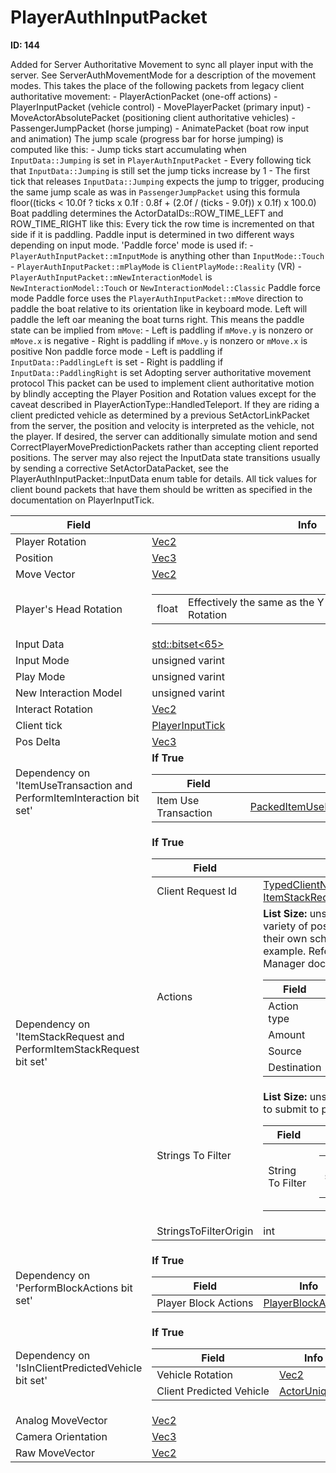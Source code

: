 # PlayerAuthInputPacket

__ID: 144__

Added for Server Authoritative Movement to sync all player input with the server. See ServerAuthMovementMode for a description of the movement modes. This takes the place of the following packets from legacy client authoritative movement: - PlayerActionPacket (one-off actions) - PlayerInputPacket (vehicle control) - MovePlayerPacket (primary input) - MoveActorAbsolutePacket (positioning client authoritative vehicles) - PassengerJumpPacket (horse jumping) - AnimatePacket (boat row input and animation) The jump scale (progress bar for horse jumping) is computed like this: - Jump ticks start accumulating when `InputData::Jumping` is set in `PlayerAuthInputPacket` - Every following tick that `InputData::Jumping` is still set the jump ticks increase by 1 - The first tick that releases `InputData::Jumping` expects the jump to trigger, producing the same jump scale as was in `PassengerJumpPacket` using this formula floor((ticks < 10.0f ? ticks x 0.1f : 0.8f + (2.0f / (ticks - 9.0f)) x 0.1f) x 100.0) Boat paddling determines the ActorDataIDs::ROW_TIME_LEFT and ROW_TIME_RIGHT like this: Every tick the row time is incremented on that side if it is paddling. Paddle input is determined in two different ways depending on input mode. 'Paddle force' mode is used if: - `PlayerAuthInputPacket::mInputMode` is anything other than `InputMode::Touch` - `PlayerAuthInputPacket::mPlayMode` is `ClientPlayMode::Reality` (VR) - `PlayerAuthInputPacket::mNewInteractionModel` is `NewInteractionModel::Touch` or `NewInteractionModel::Classic` Paddle force mode Paddle force uses the `PlayerAuthInputPacket::mMove` direction to paddle the boat relative to its orientation like in keyboard mode. Left will paddle the left oar meaning the boat turns right. This means the paddle state can be implied from `mMove`: - Left is paddling if `mMove.y` is nonzero or `mMove.x` is negative - Right is paddling if `mMove.y` is nonzero or `mMove.x` is positive Non paddle force mode - Left is paddling if `InputData::PaddlingLeft` is set - Right is paddling if `InputData::PaddlingRight` is set Adopting server authoritative movement protocol This packet can be used to implement client authoritative motion by blindly accepting the Player Position and Rotation values except for the caveat described in PlayerActionType::HandledTeleport. If they are riding a client predicted vehicle as determined by a previous SetActorLinkPacket from the server, the position and velocity is interpreted as the vehicle, not the player. If desired, the server can additionally simulate motion and send CorrectPlayerMovePredictionPackets rather than accepting client reported positions. The server may also reject the InputData state transitions usually by sending a corrective SetActorDataPacket, see the PlayerAuthInputPacket::InputData enum table for details. All tick values for client bound packets that have them should be written as specified in the documentation on PlayerInputTick.

<table><thead><tr><th>Field</th><th>Info</th></tr></thead><tbody>
<tr><td>Player Rotation</td><td><a href="../types/Vec2.md">Vec2</a></td></tr>
<tr><td>Position</td><td><a href="../types/Vec3.md">Vec3</a></td></tr>
<tr><td>Move Vector</td><td><a href="../types/Vec2.md">Vec2</a></td></tr>
<tr><td>Player's Head Rotation</td><td><table><tbody><tr><td>float</td><td>Effectively the same as the Y component of Player Rotation</td></tr></tbody></table></td></tr>
<tr><td>Input Data</td><td><a href="../types/std_bitset<65>.md">std::bitset&lt;65&gt;</a></td></tr>
<tr><td>Input Mode</td><td>unsigned varint</td></tr>
<tr><td>Play Mode</td><td>unsigned varint</td></tr>
<tr><td>New Interaction Model</td><td>unsigned varint</td></tr>
<tr><td>Interact Rotation</td><td><a href="../types/Vec2.md">Vec2</a></td></tr>
<tr><td>Client tick</td><td><a href="../types/PlayerInputTick.md">PlayerInputTick</a></td></tr>
<tr><td>Pos Delta</td><td><a href="../types/Vec3.md">Vec3</a></td></tr>
<tr><td>Dependency on 'ItemUseTransaction and PerformItemInteraction bit set'</td><td><b>If True</b><br>
  <table><thead><tr><th>Field</th><th>Info</th></tr></thead><tbody>
  <tr><td>Item Use Transaction</td><td><a href="../types/PackedItemUseLegacyInventoryTransaction.md">PackedItemUseLegacyInventoryTransaction</a></td></tr>
  </tbody></table></td></tr>
<tr><td>Dependency on 'ItemStackRequest and PerformItemStackRequest bit set'</td><td><b>If True</b><br>
  <table><thead><tr><th>Field</th><th>Info</th></tr></thead><tbody>
  <tr><td>Client Request Id</td><td><a href="../types/TypedClientNetId_ItemStackRequestIdTag.md">TypedClientNetId&lt;struct ItemStackRequestIdTag,int,0&gt;</a></td></tr>
  <tr><td>Actions</td><td><b>List Size:</b> unsigned varint
    There are a variety of possible actions each with their own schema; this (Take) is just one example. Refer to the Item Stack Net Manager documentation.  
    <table><thead><tr><th>Field</th><th>Info</th></tr></thead><tbody>
    <tr><td>Action type</td><td>byte</td></tr>
    <tr><td>Amount</td><td>byte</td></tr>
    <tr><td>Source</td><td><a href="../types/ItemStackRequestSlotInfo.md">ItemStackRequestSlotInfo</a></td></tr>
    <tr><td>Destination</td><td><a href="../types/ItemStackRequestSlotInfo.md">ItemStackRequestSlotInfo</a></td></tr>
    </tbody></table></td></tr>
  <tr><td>Strings To Filter</td><td><b>List Size:</b> unsigned varint
    Array of strings to submit to profanity filtering service  
    <table><thead><tr><th>Field</th><th>Info</th></tr></thead><tbody>
    <tr><td>String To Filter</td><td><table><tbody><tr><td>string</td><td>Indivdiual string that needs checking</td></tr></tbody></table></td></tr>
    </tbody></table></td></tr>
  <tr><td>StringsToFilterOrigin</td><td>int</td></tr>
  </tbody></table></td></tr>
<tr><td>Dependency on 'PerformBlockActions bit set'</td><td><b>If True</b><br>
  <table><thead><tr><th>Field</th><th>Info</th></tr></thead><tbody>
  <tr><td>Player Block Actions</td><td><a href="../types/PlayerBlockActions.md">PlayerBlockActions</a></td></tr>
  </tbody></table></td></tr>
<tr><td>Dependency on 'IsInClientPredictedVehicle bit set'</td><td><b>If True</b><br>
  <table><thead><tr><th>Field</th><th>Info</th></tr></thead><tbody>
  <tr><td>Vehicle Rotation</td><td><a href="../types/Vec2.md">Vec2</a></td></tr>
  <tr><td>Client Predicted Vehicle</td><td><a href="../types/ActorUniqueID.md">ActorUniqueID</a></td></tr>
  </tbody></table></td></tr>
<tr><td>Analog MoveVector</td><td><a href="../types/Vec2.md">Vec2</a></td></tr>
<tr><td>Camera Orientation</td><td><a href="../types/Vec3.md">Vec3</a></td></tr>
<tr><td>Raw MoveVector</td><td><a href="../types/Vec2.md">Vec2</a></td></tr>
</tbody></table>